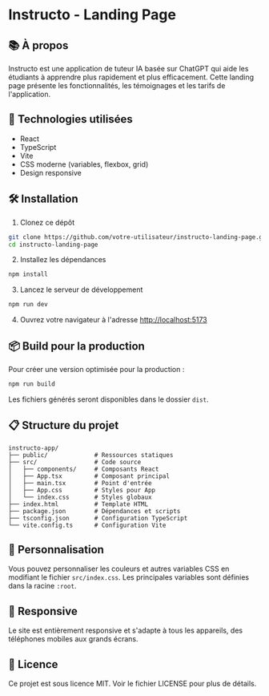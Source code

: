 # Instructo - Landing Page

## 📚 À propos

Instructo est une application de tuteur IA basée sur ChatGPT qui aide les étudiants à apprendre plus rapidement et plus efficacement. Cette landing page présente les fonctionnalités, les témoignages et les tarifs de l'application.

## 🚀 Technologies utilisées

- React
- TypeScript
- Vite
- CSS moderne (variables, flexbox, grid)
- Design responsive

## 🛠️ Installation

1. Clonez ce dépôt
```bash
git clone https://github.com/votre-utilisateur/instructo-landing-page.git
cd instructo-landing-page
```

2. Installez les dépendances
```bash
npm install
```

3. Lancez le serveur de développement
```bash
npm run dev
```

4. Ouvrez votre navigateur à l'adresse [http://localhost:5173](http://localhost:5173)

## 📦 Build pour la production

Pour créer une version optimisée pour la production :

```bash
npm run build
```

Les fichiers générés seront disponibles dans le dossier `dist`.

## 📋 Structure du projet

```
instructo-app/
├── public/             # Ressources statiques
├── src/                # Code source
│   ├── components/     # Composants React
│   ├── App.tsx         # Composant principal
│   ├── main.tsx        # Point d'entrée
│   ├── App.css         # Styles pour App
│   └── index.css       # Styles globaux
├── index.html          # Template HTML
├── package.json        # Dépendances et scripts
├── tsconfig.json       # Configuration TypeScript
└── vite.config.ts      # Configuration Vite
```

## 🎨 Personnalisation

Vous pouvez personnaliser les couleurs et autres variables CSS en modifiant le fichier `src/index.css`. Les principales variables sont définies dans la racine `:root`.

## 📱 Responsive

Le site est entièrement responsive et s'adapte à tous les appareils, des téléphones mobiles aux grands écrans.

## 📄 Licence

Ce projet est sous licence MIT. Voir le fichier LICENSE pour plus de détails.
